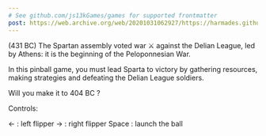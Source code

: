 ```yaml
---
# See github.com/js13kGames/games for supported frontmatter
post: https://web.archive.org/web/20201031062927/https://harmades.github.io/posts/js13k-2020-post-mortem/
---
```

(431 BC) The Spartan assembly voted war ⚔️ against the Delian League, led by Athens: it is the beginning of the Peloponnesian War.

In this pinball game, you must lead Sparta to victory by gathering resources, making strategies and defeating the Delian League soldiers.

Will you make it to 404 BC ?

Controls:

<- : left flipper
-> : right flipper
Space : launch the ball